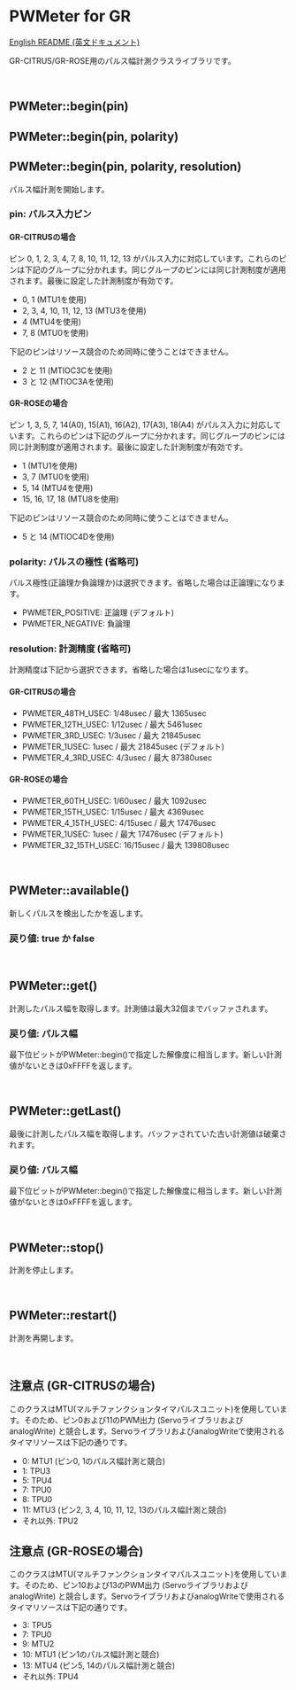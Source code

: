 # PWMeter for GR
[English README (英文ドキュメント)](README.md)

GR-CITRUS/GR-ROSE用のパルス幅計測クラスライブラリです。

<br>

## PWMeter::begin(pin)
## PWMeter::begin(pin, polarity)
## PWMeter::begin(pin, polarity, resolution)
パルス幅計測を開始します。

### pin: パルス入力ピン
#### GR-CITRUSの場合
ピン 0, 1, 2, 3, 4, 7, 8, 10, 11, 12, 13 がパルス入力に対応しています。これらのピンは下記のグループに分かれます。同じグループのピンには同じ計測制度が適用されます。最後に設定した計測制度が有効です。

- 0, 1 (MTU1を使用)
- 2, 3, 4, 10, 11, 12, 13 (MTU3を使用)
- 4 (MTU4を使用)
- 7, 8 (MTU0を使用)

下記のピンはリソース競合のため同時に使うことはできません。

- 2 と 11 (MTIOC3Cを使用)
- 3 と 12 (MTIOC3Aを使用)

#### GR-ROSEの場合
ピン 1, 3, 5, 7, 14(A0), 15(A1), 16(A2), 17(A3), 18(A4) がパルス入力に対応しています。これらのピンは下記のグループに分かれます。同じグループのピンには同じ計測制度が適用されます。最後に設定した計測制度が有効です。

- 1 (MTU1を使用)
- 3, 7 (MTU0を使用)
- 5, 14 (MTU4を使用)
- 15, 16, 17, 18 (MTU8を使用)

下記のピンはリソース競合のため同時に使うことはできません。

- 5 と 14 (MTIOC4Dを使用)

### polarity: パルスの極性 (省略可)
パルス極性(正論理か負論理か)は選択できます。省略した場合は正論理になります。
- PWMETER_POSITIVE: 正論理 (デフォルト)
- PWMETER_NEGATIVE: 負論理

### resolution: 計測精度 (省略可)
計測精度は下記から選択できます。省略した場合は1usecになります。

#### GR-CITRUSの場合
- PWMETER_48TH_USEC: 1/48usec / 最大 1365usec
- PWMETER_12TH_USEC: 1/12usec / 最大 5461usec
- PWMETER_3RD_USEC: 1/3usec / 最大 21845usec
- PWMETER_1USEC: 1usec / 最大 21845usec (デフォルト)
- PWMETER_4_3RD_USEC: 4/3usec / 最大 87380usec

#### GR-ROSEの場合
- PWMETER_60TH_USEC: 1/60usec / 最大 1092usec
- PWMETER_15TH_USEC: 1/15usec / 最大 4369usec
- PWMETER_4_15TH_USEC: 4/15usec / 最大 17476usec
- PWMETER_1USEC: 1usec / 最大 17476usec (デフォルト)
- PWMETER_32_15TH_USEC: 16/15usec / 最大 139808usec

<br>

## PWMeter::available()
新しくパルスを検出したかを返します。

### 戻り値: true か false

<br>

## PWMeter::get()
計測したパルス幅を取得します。計測値は最大32個までバッファされます。

### 戻り値: パルス幅
最下位ビットがPWMeter::begin()で指定した解像度に相当します。新しい計測値がないときは0xFFFFを返します。

<br>

## PWMeter::getLast()
最後に計測したパルス幅を取得します。バッファされていた古い計測値は破棄されます。

### 戻り値: パルス幅
最下位ビットがPWMeter::begin()で指定した解像度に相当します。新しい計測値がないときは0xFFFFを返します。

<br>

## PWMeter::stop()

計測を停止します。

<br>

## PWMeter::restart()

計測を再開します。

<br>

## 注意点 (GR-CITRUSの場合)
このクラスはMTU(マルチファンクションタイマパルスユニット)を使用しています。そのため、ピン0および11のPWM出力 (ServoライブラリおよびanalogWrite) と競合します。ServoライブラリおよびanalogWriteで使用されるタイマリソースは下記の通りです。
- 0: MTU1 (ピン0, 1のパルス幅計測と競合)
- 1: TPU3
- 5: TPU4
- 7: TPU0
- 8: TPU0
- 11: MTU3 (ピン2, 3, 4, 10, 11, 12, 13のパルス幅計測と競合)
- それ以外: TPU2

## 注意点 (GR-ROSEの場合)
このクラスはMTU(マルチファンクションタイマパルスユニット)を使用しています。そのため、ピン10および13のPWM出力 (ServoライブラリおよびanalogWrite) と競合します。ServoライブラリおよびanalogWriteで使用されるタイマリソースは下記の通りです。
- 3: TPU5
- 7: TPU0
- 9: MTU2
- 10: MTU1 (ピン1のパルス幅計測と競合)
- 13: MTU4 (ピン5, 14のパルス幅計測と競合)
- それ以外: TPU4

